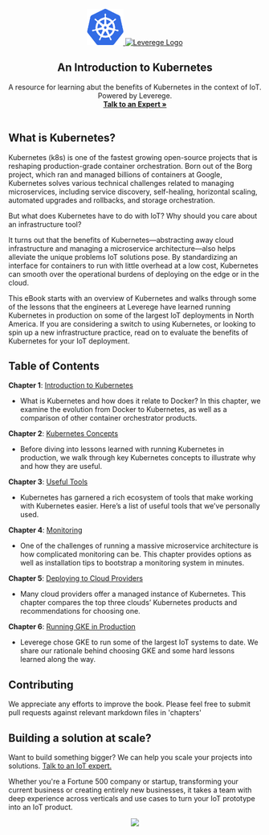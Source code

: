<p align="center">
    <a href="https://cloud.google.com/">
        <img src="https://raw.githubusercontent.com/kubernetes/kubernetes/master/logo/logo.png" alt="Kubernetes Logo" width=72 height=72 />
    </a>
    <a href="https://www.leverege.com">
        <img src="https://storage.googleapis.com/avr-iot-media/lvg-logo.png" alt="Leverege Logo" width=72 height=72 href="https://www.leverege.com/"/>
    </a>
    <h2 align="center">An Introduction to Kubernetes</h2>
    <p align="center">
        A resource for learning abut the benefits of Kubernetes in the context of IoT. Powered by Leverege.
        <br>
        <a href="https://www.leverege.com/contact-us"><strong>Talk to an Expert »</strong></a>
        <br>
        <br>
    </p>
</p>

## What is Kubernetes?
Kubernetes (k8s) is one of the fastest growing open-source projects that is reshaping production-grade container orchestration. Born out of the Borg project, which ran and managed billions of containers at Google, Kubernetes solves various technical challenges related to managing microservices, including service discovery, self-healing, horizontal scaling, automated upgrades and rollbacks, and storage orchestration. 

But what does Kubernetes have to do with IoT? Why should you care about an infrastructure tool?

It turns out that the benefits of Kubernetes—abstracting away cloud infrastructure and managing a microservice architecture—also helps alleviate the unique problems IoT solutions pose. By standardizing an interface for containers to run with little overhead at a low cost, Kubernetes can smooth over the operational burdens of deploying on the edge or in the cloud. 

This eBook starts with an overview of Kubernetes and walks through some of the lessons that the engineers at Leverege have learned running Kubernetes in production on some of the largest IoT deployments in North America. If you are considering a switch to using Kubernetes, or looking to spin up a new infrastructure practice, read on to evaluate the benefits of Kubernetes for your IoT deployment. 

## Table of Contents
**Chapter 1**: [Introduction to Kubernetes](https://github.com/Leverege/kubernetes-book/blob/master/chapters/%5BChapter%201%5D%20introduction.md)
- What is Kubernetes and how does it relate to Docker? In this chapter, we examine the evolution from Docker to Kubernetes, as well as a comparison of other container orchestrator products. 

**Chapter 2**: [Kubernetes Concepts](https://github.com/Leverege/kubernetes-book/blob/master/chapters/%5BChapter%202%5D%20concepts.md)
- Before diving into lessons learned with running Kubernetes in production, we walk through key Kubernetes concepts to illustrate why and how they are useful. 

**Chapter 3**: [Useful Tools](https://github.com/Leverege/kubernetes-book/blob/master/chapters/%5BChapter%203%5D%20tools.md)
- Kubernetes has garnered a rich ecosystem of tools that make working with Kubernetes easier. Here’s a list of useful tools that we’ve personally used. 

**Chapter 4**: [Monitoring](https://github.com/Leverege/kubernetes-book/blob/master/chapters/%5BChapter%204%5D%20monitoring.md)
- One of the challenges of running a massive microservice architecture is how complicated monitoring can be. This chapter provides options as well as installation tips to bootstrap a monitoring system in minutes. 

**Chapter 5**: [Deploying to Cloud Providers](https://github.com/Leverege/kubernetes-book/blob/master/chapters/%5BChapter%205%5D%20managed-services.md)
- Many cloud providers offer a managed instance of Kubernetes. This chapter compares the top three clouds’ Kubernetes products and recommendations for choosing one. 

**Chapter 6**: [Running GKE in Production](https://github.com/Leverege/kubernetes-book/blob/master/chapters/%5BChapter%206%5D%20gke-in-production.md)
- Leverege chose GKE to run some of the largest IoT systems to date. We share our rationale behind choosing GKE and some hard lessons learned along the way. 


## Contributing

We appreciate any efforts to improve the book. Please feel free to submit pull requests against relevant markdown files in 'chapters'


## Building a solution at scale?

Want to build something bigger? We can help you scale your projects into solutions. [Talk to an IoT expert.](https://www.leverege.com/contact-us)

Whether you're a Fortune 500 company or startup, transforming your current business or creating entirely new businesses, it takes a team with deep experience across verticals and use cases to turn your IoT prototype into an IoT product.

<p align="center"> 
  <a href="https://www.leverege.com/">
   <img src="https://storage.googleapis.com/avr-iot-media/lvg-logo-wide.png" height="25">
  </a>
</p>
